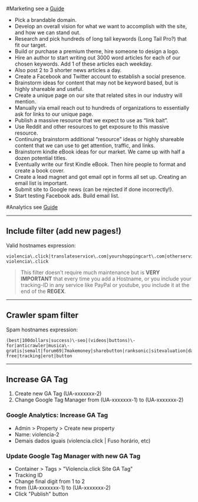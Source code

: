 #Marketing
see a [Guide](http://www.nichepursuits.com/welcome-to-the-authority-site-project/)
* Pick a brandable domain.
* Develop an overall vision for what we want to accomplish with the site, and how we can stand out.
* Research and pick hundreds of long tail keywords (Long Tail Pro?) that fit our target.
* Build or purchase a premium theme, hire someone to design a logo.
* Hire an author to start writing out 3000 word articles for each of our chosen keywords.  Add 1 of these articles each weekday.
* Also post 2 to 3 shorter news articles a day.
* Create a Facebook and Twitter account to establish a social presence.
* Brainstorm ideas for content that may not be keyword based, but is highly shareable and useful.
* Create a unique page on our site that related sites in our industry will mention.
* Manually via email reach out to hundreds of organizations to essentially ask for links to our unique page.
* Publish a massive resource that we expect to use as “link bait”.
* Use Reddit and other resources to get exposure to this massive resource.
* Continuing brainstorm additional “resource” ideas or highly shareable content that we can use to get attention, traffic, and links.
* Brainstorm kindle eBook ideas for our market. We came up with half a dozen potential titles.
* Eventually write our first Kindle eBook. Then hire people to format and create a book cover.
* Create a lead magnet and got email opt in forms all set up. Creating an email list is important.
* Submit site to Google news (can be rejected if done incorrectly!).
* Start testing Facebook ads. Build email list.

#Analytics
see [Guide](http://www.ohow.co/what-is-referrer-spam-how-stop-it-guide/)

----
## Include filter (add new pages!)
Valid hostnames expression:
        
    violencia\.click|translateservice\.com|yourshoppingcart\.com|otherservice\.net
    violencia\.click

> This filter doesn’t require much maintenance but is **VERY IMPORTANT** that every time you add a Hostname, or you include your tracking-ID in any service like PayPal or youtube, you include it at the end of the **REGEX**.

----
## Crawler spam filter
Spam hostnames expression:
        
    (best|100dollars|success)\-seo|(videos|buttons)\-for|anticrawler|musica\-gratis|semalt|forum69|7makemoney|sharebutton|ranksonic|sitevaluation|dailyrank
    free|tracking|erot|button

----
## Increase GA Tag
1. Create new GA Tag (UA-xxxxxxx-2)
2. Change Google Tag Manager from (UA-xxxxxxx-1) to (UA-xxxxxxx-2)

### Google Analytics: Increase GA Tag
* Admin > Property > Create new property
* Name: violencia-2
* Demais dados iguais (violencia.click | Fuso horário, etc)

### Update Google Tag Manager with new GA Tag
* Container > Tags > "Violencia.click Site GA Tag"
* Tracking ID
* Change final digit from 1 to 2
* from (UA-xxxxxxx-1) to (UA-xxxxxxx-2)
* Click "Publish" button